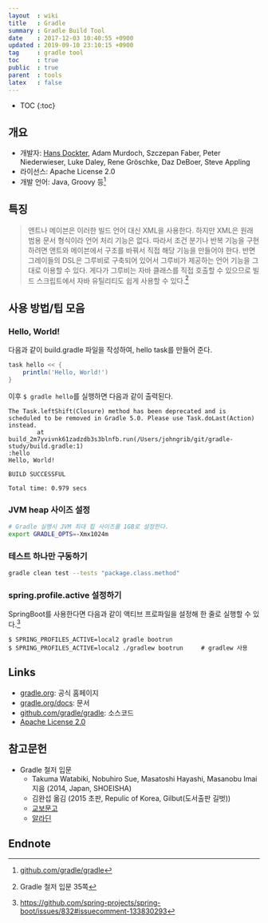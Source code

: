 ```yaml
---
layout  : wiki
title   : Gradle
summary : Gradle Build Tool
date    : 2017-12-03 10:40:55 +0900
updated : 2019-09-10 23:10:15 +0900
tag     : gradle tool
toc     : true
public  : true
parent  : tools
latex   : false
---
```

* TOC
{:toc}

## 개요

* 개발자: [Hans Dockter](https://github.com/hansd), Adam Murdoch, Szczepan Faber, Peter Niederwieser, Luke Daley, Rene Gröschke, Daz DeBoer, Steve Appling
* 라이선스: Apache License 2.0
* 개발 언어: Java, Groovy 등[^repo]

## 특징

> 앤트나 메이븐은 이러한 빌드 언어 대신 XML을 사용한다. 하지만 XML은 원래 범용 문서 형식이라 언어 처리 기능은 없다.
따라서 조건 분기나 반복 기능을 구현하려면 앤트와 메이븐에서 구조를 바꿔서 직접 해당 기능을 만들어야 한다.
반면 그레이들의 DSL은 그루비로 구축되어 있어서 그루비가 제공하는 언어 기능을 그대로 이용할 수 있다.
게다가 그루비는 자바 클래스를 직접 호출할 수 있으므로 빌드 스크립트에서 자바 유틸리티도 쉽게 사용할 수 있다.[^desc]

## 사용 방법/팁 모음

### Hello, World!

다음과 같이 build.gradle 파일을 작성하여, hello task를 만들어 준다.

```groovy
task hello << {
    println('Hello, World!')
}
```

이후 `$ gradle hello`를 실행하면 다음과 같이 출력된다.

```
The Task.leftShift(Closure) method has been deprecated and is scheduled to be removed in Gradle 5.0. Please use Task.doLast(Action) instead.
        at build_2m7yvivnk61zadzdb3s3blnfb.run(/Users/johngrib/git/gradle-study/build.gradle:1)
:hello
Hello, World!

BUILD SUCCESSFUL

Total time: 0.979 secs
```

### JVM heap 사이즈 설정

```bash
# Gradle 실행시 JVM 최대 힙 사이즈를 1GB로 설정한다.
export GRADLE_OPTS=-Xmx1024m
```

### 테스트 하나만 구동하기

```sh
gradle clean test --tests "package.class.method"
```

### spring.profile.active 설정하기

SpringBoot를 사용한다면 다음과 같이 액티브 프로파일을 설정해 한 줄로 실행할 수 있다.[^cli-profile]

```
$ SPRING_PROFILES_ACTIVE=local2 gradle bootrun
$ SPRING_PROFILES_ACTIVE=local2 ./gradlew bootrun     # gradlew 사용
```

## Links

* [gradle.org](https://gradle.org/): 공식 홈페이지
* [gradle.org/docs](https://gradle.org/docs/): 문서
* [github.com/gradle/gradle](https://github.com/gradle/gradle): 소스코드
* [Apache License 2.0](https://www.apache.org/licenses/#2.0)

## 참고문헌

* Gradle 철저 입문
    * Takuma Watabiki, Nobuhiro Sue, Masatoshi Hayashi, Masanobu Imai 지음 (2014, Japan, SHOEISHA)
    * 김완섭 옮김 (2015 초판, Repulic of Korea, Gilbut(도서출판 길벗))
    * [교보문고](http://www.kyobobook.co.kr/product/detailViewKor.laf?ejkGb=KOR&barcode=9791186978122)
    * [알라딘](http://www.aladin.co.kr/shop/wproduct.aspx?ItemId=71792832)

## Endnote

[^repo]: [github.com/gradle/gradle](https://github.com/gradle/gradle)
[^desc]: Gradle 철저 입문 35쪽
[^cli-profile]: https://github.com/spring-projects/spring-boot/issues/832#issuecomment-133830293

